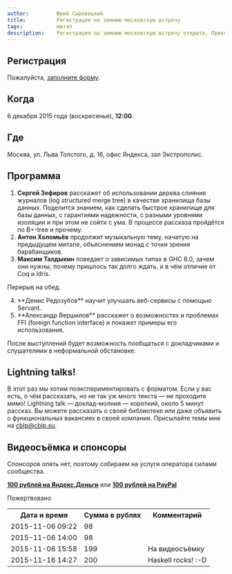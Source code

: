 ```yaml
---
author:         Юрий Сыровецкий
title:          Регистрация на зимнюю московскую встречу
tags:           митап
description:    Регистрация на зимнюю московскую встречу открыта. Приходите, приводите друзей. Можно пожертвовать немножко на наём оператора.
---
```


## Регистрация

Пожалуйста, [заполните форму](https://docs.google.com/forms/d/1x1h9nmJ3PQAlXb3apuqPdAWbCP3QwIBokm_cZTg6S54/viewform).

## Когда

6 декабря 2015 года (воскресенье), **12:00**.

## Где

Москва, ул. Льва Толстого, д. 16, офис Яндекса, зал Экстрополис.

## Программа

1. **Сергей Зефиров** расскажет об использовании дерева слияния журналов (log structured merge tree) в качестве хранилища базы данных. Поделится знанием, как сделать быстрое хранилище для базы данных, с гарантиями надежности, с разными уровнями изоляции и при этом не сойти с ума. В процессе рассказа пройдётся по B+-tree и прочему.
1. **Антон Холомьёв** продолжит музыкальную тему, начатую на предыдущем митапе, объяснением монад с точки зрения барабанщиков.
1. **Максим Талдыкин** поведает о зависимых типах в GHC 8.0, зачем они нужны, почему пришлось так долго ждать, и в чём отличие от Coq и Idris.

Перерыв на обед.

<ol start=4>
<li>**Денис Редозубов** научит улучшать веб-сервисы с помощью Servant.</li>
<li>**Александр Вершилов** расскажет о возможностях и проблемах FFI (foreign function interface) и покажет примеры его использования.</li>
</ol>

После выступлений будет возможность
пообщаться с докладчиками и слушателями в неформальной обстановке.

## Lightning <span class="fa fa-bolt"></span> talks!

В этот раз мы хотим поэкспериментировать с форматом.
Если у вас есть, о чём рассказать, но не так уж много текста — не проходите мимо!
Lightning talk — доклад-молния — короткий, около 5 минут рассказ.
Вы можете рассказать о своей библиотеке
или даже объявить о функциональных вакансиях в своей компании.
Присылайте темы мне на <a href="mailto:cblp@cblp.su">cblp@cblp.su</a>.

## Видеосъёмка и спонсоры

Спонсоров опять нет, поэтому собираем на услуги оператора силами сообщества.

<script type="text/javascript">
    $(document).ready(function() {
        var url = $(".yandex-donate a").attr('href');
        $(".yandex-donate").html(
            "<iframe frameborder='0' allowtransparency='true' scrolling='no' src='"
            + url + "' width='510' height='131'></iframe>"
        );
    });
</script>

<span class="yandex-donate">**[100 рублей на Яндекс.Деньги](https://money.yandex.ru/embed/donate.xml?account=410012081048179&quickpay=donate&payment-type-choice=on&default-sum=100&targets=%D0%9D%D0%B0+%D0%B2%D0%B8%D0%B4%D0%B5%D0%BE%D1%81%D1%8A%D1%91%D0%BC%D0%BA%D1%83&target-visibility=on&project-name=RuHaskell&project-site=http%3A%2F%2Fruhaskell.org%2F&button-text=05&fio=on&mail=on&successURL=)**</span>
или
**[100 рублей на PayPal](https://www.paypal.me/YSyrovetskiy/100rub)**

<a class="btn btn-default" role=button data-toggle=collapse data-target="#donations">
Пожертвовано <span class=caret></span>
</a>
<div class="collapse" id=donations>
<table class="table">
<tr><th>Дата и время</th><th class=text-right>Сумма в рублях</th><th>Комментарий</th></tr>
<tr><td>2015-11-06 09:22</td><td class=text-right> 98</td></tr>
<tr><td>2015-11-06 14:00</td><td class=text-right> 98</td></tr>
<tr><td>2015-11-06 15:58</td><td class=text-right>199</td><td>На видеосъёмку</td></tr>
<tr><td>2015-11-16 14:27</td><td class=text-right>200</td><td>Haskell rocks! :-D</td></tr>
</table>
</div>
